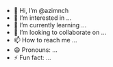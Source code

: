- 👋 Hi, I’m @azimnch
- 👀 I’m interested in ...
- 🌱 I’m currently learning ...
- 💞️ I’m looking to collaborate on ...
- 📫 How to reach me ...
- 😄 Pronouns: ...
- ⚡ Fun fact: ...

<!---
azimnch/azimnch is a ✨ special ✨ repository because its `README.md` (this file) appears on your GitHub profile.
You can click the Preview link to take a look at your changes.
--->
